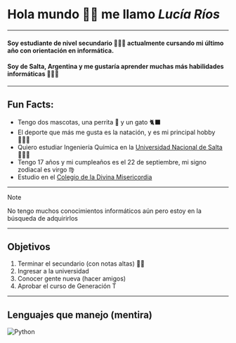 # Hola mundo 🫣🫣 me llamo ***Lucía Ríos***
___
#### Soy estudiante de nivel secundario 👩🏻‍🏫 actualmente cursando mi último año con orientación en informática.
#### Soy de Salta, Argentina y me gustaría aprender muchas más habilidades informáticas 👩🏻‍💻
___
## Fun Facts:
* Tengo dos mascotas, una perrita 🐩 y un gato 🐈‍⬛  
* El deporte que más me gusta es la natación, y es mi principal hobby 🏊🏻‍♀️
* Quiero estudiar Ingeniería Química en la [Universidad Nacional de Salta](https://www.unsa.edu.ar/) 👩🏻‍🔬
* Tengo 17 años y mi cumpleaños es el 22 de septiembre, mi signo zodiacal es virgo ♍️
* Estudio en el [Colegio de la Divina Misericordia](https://pabloapereyra72.wixsite.com/cdmsalta)  
___
>[!NOTE]
>
>No tengo muchos conocimientos informáticos aún pero estoy en la búsqueda de adquirirlos
___
## Objetivos
1. Terminar el secundario (con notas altas) 🤞🏻
2. Ingresar a la universidad
3. Conocer gente nueva (hacer amigos)
4. Aprobar el curso de Generación  T
___
## Lenguajes que manejo (mentira)
![Python](https://github.com/LuciaRioss/LuciaRioss/assets/171263470/ba1c4ff1-b829-491d-aa02-5dba02d6e8d0)
